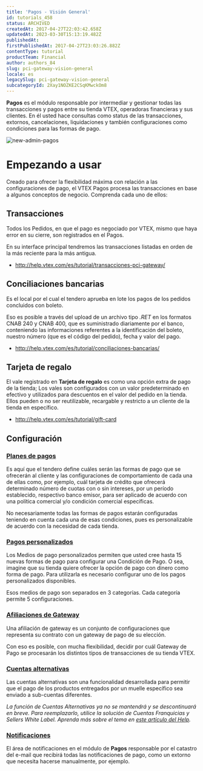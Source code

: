 ```yaml
---
title: 'Pagos - Visión General'
id: tutorials_458
status: ARCHIVED
createdAt: 2017-04-27T22:03:42.658Z
updatedAt: 2023-03-30T15:13:19.482Z
publishedAt: 
firstPublishedAt: 2017-04-27T23:03:26.882Z
contentType: tutorial
productTeam: Financial
author: authors_84
slug: pci-gateway-vision-general
locale: es
legacySlug: pci-gateway-vision-general
subcategoryId: 2Xay1NOZKE2CSqKMwckOm8
---
```


**Pagos** es el módulo responsable por intermediar y gestionar todas las transacciones y pagos entre su tienda VTEX, operadoras financieras y sus clientes. En él usted hace consultas como status de las transacciones, extornos, cancelaciones, liquidaciones y también configuraciones como condiciones para las formas de pago.

![new-admin-pagos](//images.ctfassets.net/alneenqid6w5/CPFZboq2pqOUSI0CAuQgW/bb254d7dd631b1983cb4fb6e7d01f244/NEW_ADMIN_PAGAMENTOS_ES.png)

# Empezando a usar

Creado para ofrecer la flexibilidad máxima con relación a las configuraciones de pago, el VTEX Pagos procesa las transacciones en base a algunos conceptos de negocio. Comprenda cada uno de ellos:

## Transacciones

Todos los Pedidos, en que el pago es negociado por VTEX, mismo que haya error en su cierre, son registrados en el Pagos.

En su interface principal tendremos las transacciones listadas en orden de la más reciente para la más antigua. 

- http://help.vtex.com/es/tutorial/transacciones-pci-gateway/

## Conciliaciones bancarias

Es el local por el cual el tendero aprueba en lote los pagos de los pedidos concluidos con boleto.

Eso es posible a través del upload de un archivo tipo _.RET_ en los formatos CNAB 240 y CNAB 400, que es suministrado diariamente por el banco, conteniendo las informaciones referentes a la identificación del boleto, nuestro número (que es el código del pedido), fecha y valor del pago.

- http://help.vtex.com/es/tutorial/conciliaciones-bancarias/

## Tarjeta de regalo

El vale registrado en **Tarjeta de regalo** es como una opción extra de pago de la tienda; Los vales son configurados con un valor predeterminado en efectivo y utilizados para descuentos en el valor del pedido en la tienda. Ellos pueden o no ser reutilizable, recargable y restricto a un cliente de la tienda en específico.

- http://help.vtex.com/es/tutorial/gift-card

## Configuración

### [Planes de pagos](/es/tutorial/condiciones-de-pago)

Es aquí que el tendero define cuáles serán las formas de pago que se ofrecerán al cliente y las configuraciones de comportamiento de cada una de ellas como, por ejemplo, cuál tarjeta de crédito que ofrecerá determinado número de cuotas con o sin intereses, por un período establecido, respectivo banco emisor, para ser aplicado de acuerdo con una política comercial y/o condición comercial específicas.

No necesariamente todas las formas de pagos estarán configuradas teniendo en cuenta cada una de esas condiciones, pues es personalizable de acuerdo con la necesidad de cada tienda.

### [Pagos personalizados](/es/tutorial/como-configurar-pagamento-personalizado)

Los Medios de pago personalizados permiten que usted cree hasta 15 nuevas formas de pago para configurar una Condición de Pago. O sea, imagine que su tienda quiere ofrecer la opción de pago con dinero como forma de pago. Para utilizarla es necesario configurar uno de los pagos personalizados disponibles.

Esos medios de pago son separados en 3 categorías. Cada categoría permite 5 configuraciones.

### [Afiliaciones de Gateway](/es/tutorial/afiliaciones-de-gateway/)

Una afiliación de gateway es un conjunto de configuraciones que representa su contrato con un gateway de pago de su elección.

Con eso es posible, con mucha flexibilidad, decidir por cuál Gateway de Pago se procesarán los distintos tipos de transacciones de su tienda VTEX.

### [Cuentas alternativas](http://help.vtex.com/es/tutorial/configurar-cuentas-alternativas)

Las cuentas alternativas son una funcionalidad desarrollada para permitir que el pago de los productos entregados por un muelle específico sea enviado a sub-cuentas diferentes.

*La función de Cuentas Alternativas ya no se mantendrá y se descontinuará en breve. Para reemplazarlo, utilice la solución de Cuentas Franquicias y Sellers White Label. Aprenda más sobre el tema en [este artículo del Help](http://help.vtex.com/es/tutorial/configurar-cuentas-alternativas).*

### [Notificaciones](/es/tutorial/como-configurar-notificaciones/)

El área de notificaciones en el módulo de **Pagos** responsable por el catastro del e-mail que recibirá todas las notificaciones de pago, como un extorno que necesita hacerse manualmente, por ejemplo.
